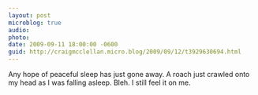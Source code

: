 ```yaml
---
layout: post
microblog: true
audio: 
photo: 
date: 2009-09-11 18:00:00 -0600
guid: http://craigmcclellan.micro.blog/2009/09/12/t3929630694.html
---
```

Any hope of peaceful sleep has just gone away. A roach just crawled onto my head as I was falling asleep. Bleh. I still feel it on me.
